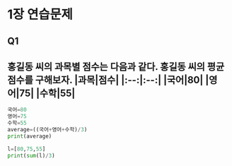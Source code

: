 # 1장 연습문제
## Q1
홍길동 씨의 과목별 점수는 다음과 같다. 홍길동 씨의 평균 점수를 구해보자.
|과목|점수|
|:--:|:--:|
|국어|80|
|영어|75|
|수학|55|
---
```python
국어=80
영어=75
수학=55
average=((국어+영어+수학)/3)
print(average)

l=[80,75,55]
print(sum(l)/3)
```
